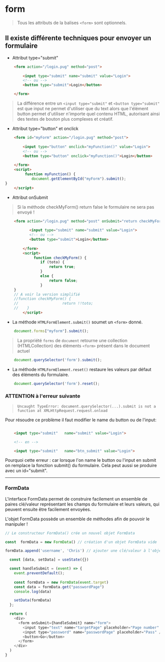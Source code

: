 # form

> Tous les attributs de la balises ``<form>`` sont optionnels.

## Il existe différente techniques pour envoyer un formulaire

- Attribut type="submit"

````html
    <form action="/login.pug" method="post">
    
        <input type="submit" name="submit" value="Login">
        <!-- ou -->
        <button type="submit">Login</button>

    </form>
````

> La différence entre un ``<input type="submit"`` et ``<button type="submit"`` est que input ne permet d'utiliser que du text
> alors que l'élément button permet d'utiliser n'importe quel contenu HTML, autorisant ainsi des textes de bouton plus complexes et créatif.

- Attribut type="button" et onclick

````html
    <form id="myForm" action="/login.pug" method="post">
        
        <input type="button" onclick="myFunction()" value="Login">
        <!-- ou -->
        <button type="button" onclick="myFunction()">Login</button>
    
    </form>
    <script>
         function myFunction() {
            document.getElementById("myForm").submit();         
}   
    </script>
````

- Attribut onSubmit

> Si la méthode checkMyForm() return false le formulaire ne sera pas envoyé !

````html
    <form action="/login.pug" method="post" onSubmit="return checkMyForm()">
            
           <input type="submit" name="submit" value="Login">
           <!-- ou -->
           <button type="submit">Login</button>
        
        </form>
        <script>
             function checkMyForm() {
                if (toto) {
                    return true;            
                }
                else {
                    return false;                
                }               
    }
    // A voir la version simplifié
    //function checkMyForm() {
    //                    return !!toto;               
    //    }      
        </script>
````

- La méthode  ``HTMLFormElement.submit()``  soumet un ``<form>`` donné.

````javascript
    document.forms["myform"].submit();
````

> La propriété ``forms`` de ``document`` retourne une collection (HTMLCollection) des éléments ``<form>`` présent dans le document actuel

````javascript
    document.querySelector('form').submit();
````

- La méthode  ``HTMLFormElement.reset()``  restaure les valeurs par défaut des éléments du formulaire.

````javascript
    document.querySelector('form').reset();
````

### ATTENTION à l'erreur suivante

>``Uncaught TypeError: document.querySelector(...).submit is not a function at XMLHttpRequest.request.onload``

Pour résoudre ce problème il faut modifier le name du button ou de l'input:

````html

    <input type="submit"   name="submit" value="Login">

    <!-- en -->

    <input type="submit"   name="btn_submit" value="Login">

````

Pourquoi cette erreur : car lorsque l'on name le button ou l'input en submit on remplace la fonction submit() du formulaire.
Cela peut aussi se produire avec un id="submit".

---

### FormData

L'interface FormData permet de construire facilement un ensemble de paires clé/valeur représentant les champs du formulaire et leurs valeurs, qui peuvent ensuite être facilement envoyées.

L'objet FormData possède un ensemble de méthodes afin de pouvoir le manipuler !

```javascript
// Le constructeur FormData() crée un nouvel objet FormData

const  formData = new FormData() // création d'un objet FormData vide

formData.append('username', 'Chris') // ajouter une clé/valeur à l'objet FormData
```

```javascript
  const [data, setData] = useState({})

  const handleSubmit = (event) => {
    event.preventDefault();
    
    const formData = new FormData(event.target)
    const data = formData.get("passwordPage")
    console.log(data)

    setData(formData)
  };

  return (
    <div>
      <form onSubmit={handleSubmit} name="form">
        <input type="text" name="targetPage" placeholder="Page number" />
        <input type="password" name="passwordPage" placeholder="Pass" />
        <button>Go</button>
      </form>
    </div>
  )
}
```
